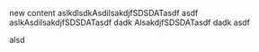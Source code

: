 new content
aslkdlsdkAsdilsakdjfSDSDATasdf
asdf
aslkAsdilsakdjfSDSDATasdf
dadk
AlsakdjfSDSDATasdf
dadk
asdf

alsd
